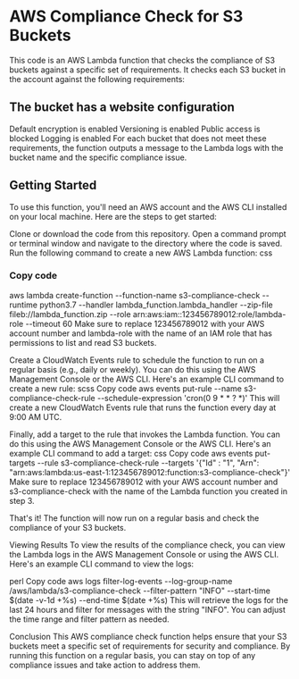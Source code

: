 # AWS Compliance Check for S3 Buckets
This code is an AWS Lambda function that checks the compliance of S3 buckets against a specific set of requirements. It checks each S3 bucket in the account against the following requirements:

## The bucket has a website configuration
Default encryption is enabled
Versioning is enabled
Public access is blocked
Logging is enabled
For each bucket that does not meet these requirements, the function outputs a message to the Lambda logs with the bucket name and the specific compliance issue.

## Getting Started
To use this function, you'll need an AWS account and the AWS CLI installed on your local machine. Here are the steps to get started:

Clone or download the code from this repository.
Open a command prompt or terminal window and navigate to the directory where the code is saved.
Run the following command to create a new AWS Lambda function:
css
### Copy code
aws lambda create-function --function-name s3-compliance-check --runtime python3.7 --handler lambda_function.lambda_handler --zip-file fileb://lambda_function.zip --role arn:aws:iam::123456789012:role/lambda-role --timeout 60
Make sure to replace 123456789012 with your AWS account number and lambda-role with the name of an IAM role that has permissions to list and read S3 buckets.

Create a CloudWatch Events rule to schedule the function to run on a regular basis (e.g., daily or weekly). You can do this using the AWS Management Console or the AWS CLI. Here's an example CLI command to create a new rule:
scss
Copy code
aws events put-rule --name s3-compliance-check-rule --schedule-expression 'cron(0 9 * * ? *)'
This will create a new CloudWatch Events rule that runs the function every day at 9:00 AM UTC.

Finally, add a target to the rule that invokes the Lambda function. You can do this using the AWS Management Console or the AWS CLI. Here's an example CLI command to add a target:
css
Copy code
aws events put-targets --rule s3-compliance-check-rule --targets '{"Id" : "1", "Arn": "arn:aws:lambda:us-east-1:123456789012:function:s3-compliance-check"}'
Make sure to replace 123456789012 with your AWS account number and s3-compliance-check with the name of the Lambda function you created in step 3.

That's it! The function will now run on a regular basis and check the compliance of your S3 buckets.

Viewing Results
To view the results of the compliance check, you can view the Lambda logs in the AWS Management Console or using the AWS CLI. Here's an example CLI command to view the logs:

perl
Copy code
aws logs filter-log-events --log-group-name /aws/lambda/s3-compliance-check --filter-pattern "INFO" --start-time $(date -v-1d +%s) --end-time $(date +%s)
This will retrieve the logs for the last 24 hours and filter for messages with the string "INFO". You can adjust the time range and filter pattern as needed.

Conclusion
This AWS compliance check function helps ensure that your S3 buckets meet a specific set of requirements for security and compliance. By running this function on a regular basis, you can stay on top of any compliance issues and take action to address them.